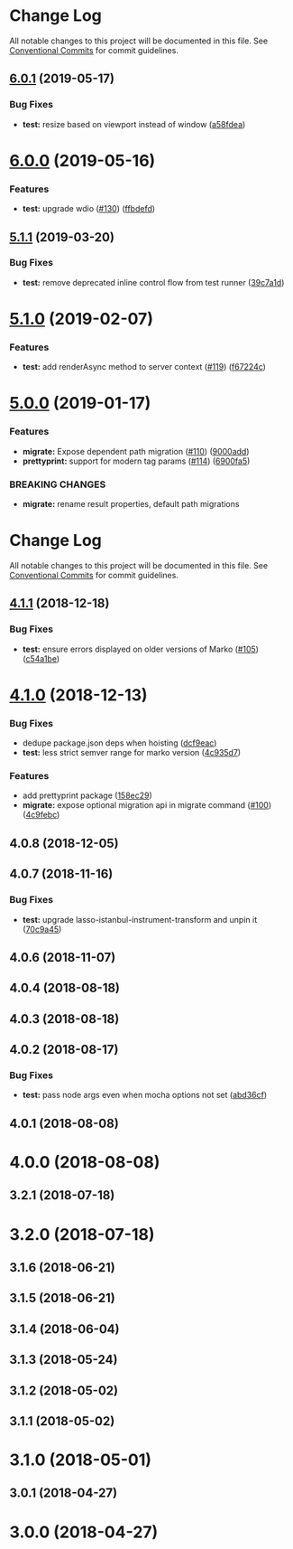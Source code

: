 # Change Log

All notable changes to this project will be documented in this file.
See [Conventional Commits](https://conventionalcommits.org) for commit guidelines.

## [6.0.1](https://github.com/marko-js/cli/compare/@marko/test@6.0.0...@marko/test@6.0.1) (2019-05-17)


### Bug Fixes

* **test:** resize based on viewport instead of window ([a58fdea](https://github.com/marko-js/cli/commit/a58fdea))





# [6.0.0](https://github.com/marko-js/cli/compare/@marko/test@5.1.1...@marko/test@6.0.0) (2019-05-16)


### Features

* **test:** upgrade wdio ([#130](https://github.com/marko-js/cli/issues/130)) ([ffbdefd](https://github.com/marko-js/cli/commit/ffbdefd))





## [5.1.1](https://github.com/marko-js/cli/compare/@marko/test@5.1.0...@marko/test@5.1.1) (2019-03-20)


### Bug Fixes

* **test:** remove deprecated inline control flow from test runner ([39c7a1d](https://github.com/marko-js/cli/commit/39c7a1d))





# [5.1.0](https://github.com/marko-js/cli/compare/@marko/test@5.0.0...@marko/test@5.1.0) (2019-02-07)


### Features

* **test:** add renderAsync method to server context ([#119](https://github.com/marko-js/cli/issues/119)) ([f67224c](https://github.com/marko-js/cli/commit/f67224c))





<a name="5.0.0"></a>
# [5.0.0](https://github.com/marko-js/cli/compare/@marko/test@4.1.1...@marko/test@5.0.0) (2019-01-17)


### Features

* **migrate:** Expose dependent path migration ([#110](https://github.com/marko-js/cli/issues/110)) ([9000add](https://github.com/marko-js/cli/commit/9000add))
* **prettyprint:** support for modern tag params ([#114](https://github.com/marko-js/cli/issues/114)) ([6900fa5](https://github.com/marko-js/cli/commit/6900fa5))


### BREAKING CHANGES

* **migrate:** rename result properties, default path migrations




# Change Log

All notable changes to this project will be documented in this file.
See [Conventional Commits](https://conventionalcommits.org) for commit guidelines.

## [4.1.1](https://github.com/marko-js/cli/compare/@marko/test@4.1.0...@marko/test@4.1.1) (2018-12-18)


### Bug Fixes

* **test:** ensure errors displayed on older versions of Marko ([#105](https://github.com/marko-js/cli/issues/105)) ([c54a1be](https://github.com/marko-js/cli/commit/c54a1be))





# [4.1.0](https://github.com/marko-js/cli/compare/@marko/test@4.0.8...@marko/test@4.1.0) (2018-12-13)


### Bug Fixes

* dedupe package.json deps when hoisting ([dcf9eac](https://github.com/marko-js/cli/commit/dcf9eac))
* **test:** less strict semver range for marko version ([4c935d7](https://github.com/marko-js/cli/commit/4c935d7))


### Features

* add prettyprint package ([158ec29](https://github.com/marko-js/cli/commit/158ec29))
* **migrate:** expose optional migration api in migrate command ([#100](https://github.com/marko-js/cli/issues/100)) ([4c9febc](https://github.com/marko-js/cli/commit/4c9febc))





## 4.0.8 (2018-12-05)



## 4.0.7 (2018-11-16)


### Bug Fixes

* **test:** upgrade lasso-istanbul-instrument-transform and unpin it ([70c9a45](https://github.com/marko-js/cli/commit/70c9a45))



## 4.0.6 (2018-11-07)



## 4.0.4 (2018-08-18)



## 4.0.3 (2018-08-18)



## 4.0.2 (2018-08-17)


### Bug Fixes

* **test:** pass node args even when mocha options not set ([abd36cf](https://github.com/marko-js/cli/commit/abd36cf))



## 4.0.1 (2018-08-08)



# 4.0.0 (2018-08-08)



## 3.2.1 (2018-07-18)



# 3.2.0 (2018-07-18)



## 3.1.6 (2018-06-21)



## 3.1.5 (2018-06-21)



## 3.1.4 (2018-06-04)



## 3.1.3 (2018-05-24)



## 3.1.2 (2018-05-02)



## 3.1.1 (2018-05-02)



# 3.1.0 (2018-05-01)



## 3.0.1 (2018-04-27)



# 3.0.0 (2018-04-27)

